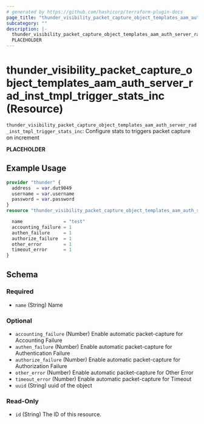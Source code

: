 ```yaml
---
# generated by https://github.com/hashicorp/terraform-plugin-docs
page_title: "thunder_visibility_packet_capture_object_templates_aam_auth_server_rad_inst_tmpl_trigger_stats_inc Resource - terraform-provider-thunder"
subcategory: ""
description: |-
  thunder_visibility_packet_capture_object_templates_aam_auth_server_rad_inst_tmpl_trigger_stats_inc: Configure stats to triggers packet capture on increment
  PLACEHOLDER
---
```


# thunder_visibility_packet_capture_object_templates_aam_auth_server_rad_inst_tmpl_trigger_stats_inc (Resource)

`thunder_visibility_packet_capture_object_templates_aam_auth_server_rad_inst_tmpl_trigger_stats_inc`: Configure stats to triggers packet capture on increment

__PLACEHOLDER__

## Example Usage

```terraform
provider "thunder" {
  address  = var.dut9049
  username = var.username
  password = var.password
}
resource "thunder_visibility_packet_capture_object_templates_aam_auth_server_rad_inst_tmpl_trigger_stats_inc" "thunder_visibility_packet_capture_object_templates_aam_auth_server_rad_inst_tmpl_trigger_stats_inc" {

  name               = "test"
  accounting_failure = 1
  authen_failure     = 1
  authorize_failure  = 1
  other_error        = 1
  timeout_error      = 1
}
```

<!-- schema generated by tfplugindocs -->
## Schema

### Required

- `name` (String) Name

### Optional

- `accounting_failure` (Number) Enable automatic packet-capture for Accounting Failure
- `authen_failure` (Number) Enable automatic packet-capture for Authentication Failure
- `authorize_failure` (Number) Enable automatic packet-capture for Authorization Failure
- `other_error` (Number) Enable automatic packet-capture for Other Error
- `timeout_error` (Number) Enable automatic packet-capture for Timeout
- `uuid` (String) uuid of the object

### Read-Only

- `id` (String) The ID of this resource.


